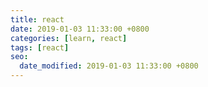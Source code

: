```yaml
---
title: react
date: 2019-01-03 11:33:00 +0800
categories: [learn, react]
tags: [react]
seo:
  date_modified: 2019-01-03 11:33:00 +0800
---
```


